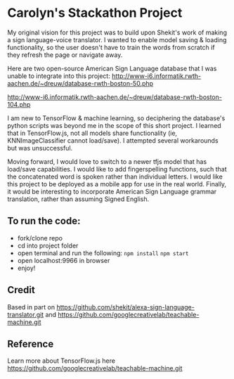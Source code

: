 # Carolyn's Stackathon Project

My original vision for this project was to build upon Shekit's work of making a sign language-voice translator. I wanted to enable model saving & loading functionality, so the user doesn't have to train the words from scratch if they refresh the page or navigate away.

Here are two open-source American Sign Language database that I was unable to integrate into this project:
http://www-i6.informatik.rwth-aachen.de/~dreuw/database-rwth-boston-50.php

http://www-i6.informatik.rwth-aachen.de/~dreuw/database-rwth-boston-104.php

I am new to TensorFlow & machine learning, so deciphering the database's python scripts was beyond me in the scope of this short project. I learned that in TensorFlow.js, not all models share functionality (ie, KNNImageClassifier cannot load/save). I attempted several workarounds but was unsuccessful.

Moving forward, I would love to switch to a newer tfjs model that has load/save capabilities. I would like to add fingerspelling functions, such that the concatenated word is spoken rather than individual letters. I would like this project to be deployed as a mobile app for use in the real world. Finally, it would be interesting to incorporate American Sign Language grammar translation, rather than assuming Signed English.

## To run the code:

- fork/clone repo
- cd into project folder
- open terminal and run the following:
  `npm install`
  `npm start`
- open localhost:9966 in browser
- enjoy!

## Credit

Based in part on https://github.com/shekit/alexa-sign-language-translator.git
and https://github.com/googlecreativelab/teachable-machine.git

## Reference

Learn more about TensorFlow.js here https://github.com/googlecreativelab/teachable-machine.git
